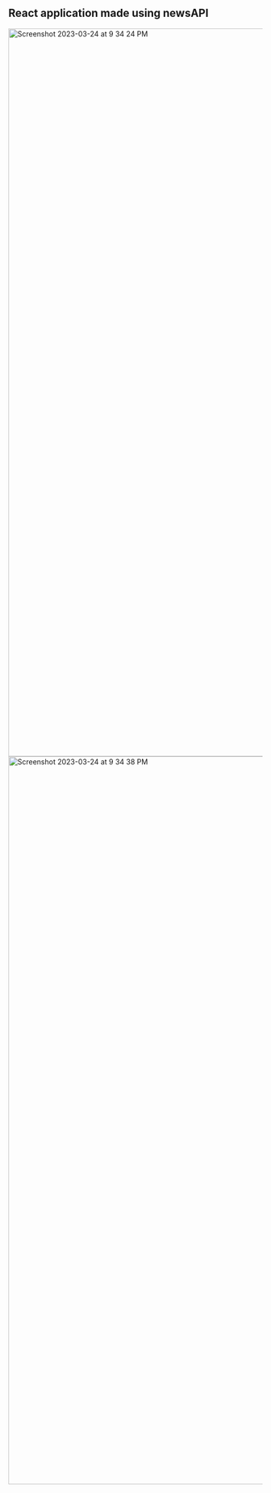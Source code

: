 ## React application made using newsAPI
<img width="1440" alt="Screenshot 2023-03-24 at 9 34 24 PM" src="https://user-images.githubusercontent.com/102235406/227582500-0f9e4987-8359-4e9e-8998-f61b5e1202c4.png">
<img width="1440" alt="Screenshot 2023-03-24 at 9 34 38 PM" src="https://user-images.githubusercontent.com/102235406/227582514-45453a34-fbff-4ef3-8f98-9aee1568cad5.png">
